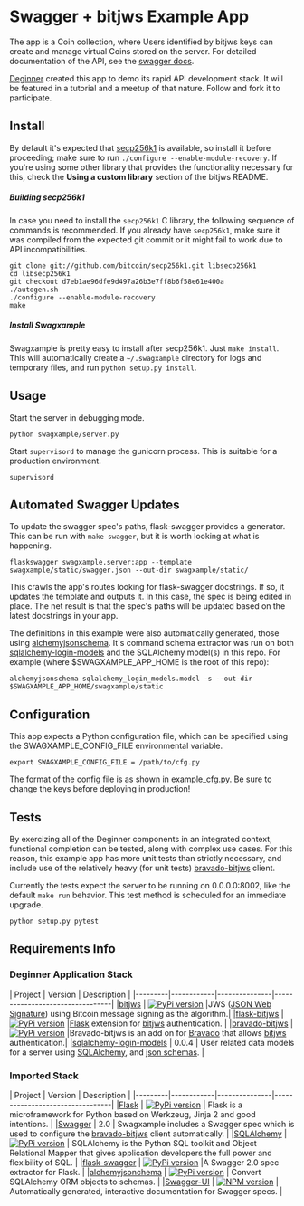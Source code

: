 # Swagger + bitjws Example App

The app is a Coin collection, where Users identified by bitjws keys can create and manage virtual Coins stored on the server. For detailed documentation of the API, see the [swagger docs](http://deginner.github.io/swagxample-ui/).

[Deginner](https://github.com/deginner/) created this app to demo its rapid API development stack. It will be featured in a tutorial and a meetup of that nature. Follow and fork it to participate.

## Install

By default it's expected that [secp256k1](https://github.com/bitcoin/secp256k1) is available, so install it before proceeding; make sure to run `./configure --enable-module-recovery`. If you're using some other library that provides the functionality necessary for this, check the __Using a custom library__ section of the bitjws README.

##### Building secp256k1

In case you need to install the `secp256k1` C library, the following sequence of commands is recommended. If you already have `secp256k1`, make sure it was compiled from the expected git commit or it might fail to work due to API incompatibilities.

```
git clone git://github.com/bitcoin/secp256k1.git libsecp256k1
cd libsecp256k1
git checkout d7eb1ae96dfe9d497a26b3e7ff8b6f58e61e400a
./autogen.sh
./configure --enable-module-recovery
make
```

##### Install Swagxample

Swagxample is pretty easy to install after secp256k1. Just `make install`. This will automatically create a `~/.swagxample` directory for logs and temporary files, and run `python setup.py install`.

## Usage

Start the server in debugging mode.

`python swagxample/server.py`

Start `supervisord` to manage the gunicorn process. This is suitable for a production environment.

`supervisord`

## Automated Swagger Updates

To update the swagger spec's paths, flask-swagger provides a generator. This can be run with `make swagger`, but it is worth looking at what is happening.

`flaskswagger swagxample.server:app --template swagxample/static/swagger.json --out-dir swagxample/static/`

This crawls the app's routes looking for flask-swagger docstrings. If so, it updates the template and outputs it. In this case, the spec is being edited in place. The net result is that the spec's paths will be updated based on the latest docstrings in your app.

The definitions in this example were also automatically generated, those using [alchemyjsonschema](https://github.com/podhmo/alchemyjsonschema). It's command schema extractor was run on both [sqlalchemy-login-models](https://github.com/deginner/sqlalchemy-login-models) and the SQLAlchemy model(s) in this repo. For example (where $SWAGXAMPLE_APP_HOME is the root of this repo):

`alchemyjsonschema sqlalchemy_login_models.model -s --out-dir $SWAGXAMPLE_APP_HOME/swagxample/static`


## Configuration

This app expects a Python configuration file, which can be specified using the SWAGXAMPLE_CONFIG_FILE environmental variable.

`export SWAGXAMPLE_CONFIG_FILE = /path/to/cfg.py`

The format of the config file is as shown in example_cfg.py. Be sure to change the keys before deploying in production!


## Tests

By exercizing all of the Deginner components in an integrated context, functional completion can be tested, along with complex use cases. For this reason, this example app has more unit tests than strictly necessary, and include use of the relatively heavy (for unit tests) [bravado-bitjws](https://github.com/deginner/bravado-bitjws) client.

Currently the tests expect the server to be running on 0.0.0.0:8002, like the default `make run` behavior. This test method is scheduled for an immediate upgrade.

`python setup.py pytest`

## Requirements Info

### Deginner Application Stack

| Project |                 Version    |  Description                    |
|---------|------------|---------------|---------------------------------|
|[bitjws](https://github.com/deginner/bitjws) | [![PyPi version](https://img.shields.io/pypi/v/bitjws.svg)](https://pypi.python.org/pypi/bitjws/) |JWS ([JSON Web Signature](http://self-issued.info/docs/draft-ietf-jose-json-web-signature.html)) using Bitcoin message signing as the algorithm.|
|[flask-bitjws](https://github.com/deginner/flask-bitjws) | [![PyPi version](https://img.shields.io/pypi/v/flask-bitjws.svg)](https://pypi.python.org/pypi/flask-bitjws/) |[Flask](http://flask.pocoo.org) extension for [bitjws](https://github.com/g-p-g/bitjws) authentication. |
|[bravado-bitjws](https://github.com/deginner/bravado-bitjws) | [![PyPi version](https://img.shields.io/pypi/v/bravado-bitjws.svg)](https://pypi.python.org/pypi/bravado-bitjws/) |Bravado-bitjws is an add on for [Bravado](https://github.com/Yelp/bravado) that allows [bitjws](https://github.com/g-p-g/bitjws) authentication.|
|[sqlalchemy-login-models](https://github.com/deginner/sqlalchemy-login-models) | 0.0.4 | User related data models for a server using [SQLAlchemy](http://www.sqlalchemy.org/), and [json schemas](http://json-schema.org/). |


### Imported Stack

| Project |                 Version    |  Description                    |
|---------|------------|---------------|---------------------------------|
|[Flask](http://flask.pocoo.org/) | [![PyPi version](https://img.shields.io/pypi/v/flask.svg)](https://pypi.python.org/pypi/flask/) | Flask is a microframework for Python based on Werkzeug, Jinja 2 and good intentions. |
|[Swagger](http://swagger.io/) | 2.0 | Swagxample includes a Swagger spec which is used to configure the [bravado-bitjws](https://github.com/deginner/bravado-bitjws) client automatically. |
|[SQLAlchemy](https://sqlalchemy.org) | [![PyPi version](https://img.shields.io/pypi/v/sqlalchemy.svg)](https://pypi.python.org/pypi/sqlalchemy/) | SQLAlchemy is the Python SQL toolkit and Object Relational Mapper that gives application developers the full power and flexibility of SQL. |
|[flask-swagger](https://github.com/deginner/flask-swagger) | [![PyPi version](https://img.shields.io/pypi/v/flask-swagger.svg)](https://pypi.python.org/pypi/flask-swagger/) |A Swagger 2.0 spec extractor for Flask. |
|[alchemyjsonchema](https://github.com/deginner/alchemyjsonschema) | [![PyPi version](https://img.shields.io/pypi/v/alchemyjsonschema.svg)](https://pypi.python.org/pypi/alchemyjsonschema/) | Convert SQLAlchemy ORM objects to schemas. |
|[Swagger-UI](http://swagger.io/swagger-ui/) | [![NPM version](https://badge.fury.io/js/swagger-ui.png)](http://badge.fury.io/js/swagger-ui) | Automatically generated, interactive documentation for Swagger specs. |
